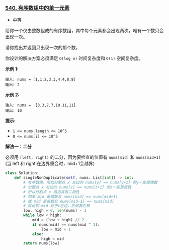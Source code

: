 ### [540. 有序数组中的单一元素](https://leetcode.cn/problems/single-element-in-a-sorted-array/)

- 中等

给你一个仅由整数组成的有序数组，其中每个元素都会出现两次，唯有一个数只会出现一次。

请你找出并返回只出现一次的那个数。

你设计的解决方案必须满足 `O(log n)` 时间复杂度和 `O(1)` 空间复杂度。

**示例 1:**

```
输入: nums = [1,1,2,3,3,4,4,8,8]
输出: 2
```

**示例 2:**

```
输入: nums =  [3,3,7,7,10,11,11]
输出: 10
```

**提示:**

- `1 <= nums.length <= 10^5`
- `0 <= nums[i] <= 10^5`

**解法一：二分**

必须用 `[left, right)` 的二分，因为要检查的位置有 `nums[mid]` 和 `nums[mid+1]`(当 left 和 right 在边界重合时，mid+1会越界)

```python
class Solution:
    def singleNonDuplicate(self, nums: List[int]) -> int:
        # 有序数组，所以分割点 x 左边的 nums[y] == nums[y+1] 的y一定是偶数
        # 分割点 x 右边的 nums[z] == nums[z+1] 的z一定是奇数
        # 所以分割点 x 两边具有二段性
        # 如果 mid 是偶数且 nums[mid] == nums[mid+1]
        # 或 mid 是奇数且 nums[mid-1] == nums[mid]
        # 就说明 mid 处于x左边，区间要右移
        low, high = 0, len(nums) - 1
        while low < high:
            mid = (low + high) // 2
            if nums[mid] == nums[mid ^ 1]:
                low = mid + 1
            else:
                high = mid
        return nums[low]
```

